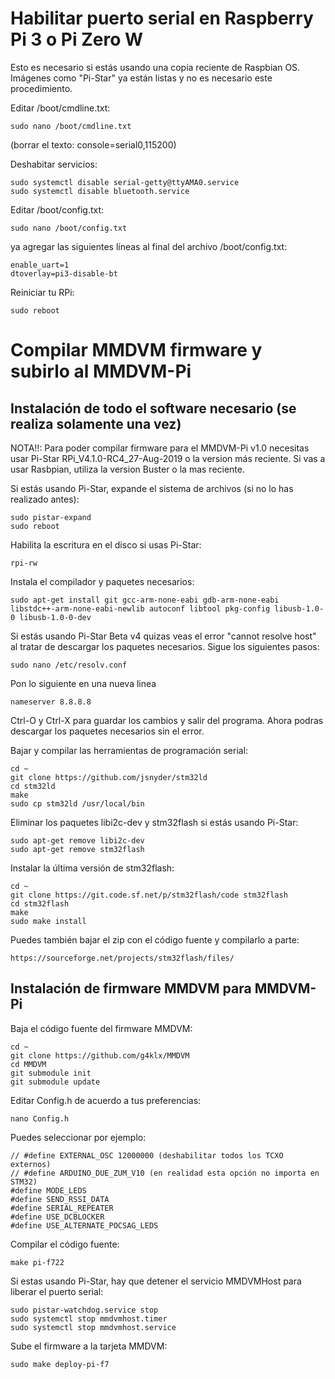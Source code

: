 # Habilitar puerto serial en Raspberry Pi 3 o Pi Zero W

Esto es necesario si estás usando una copia reciente de Raspbian OS. Imágenes como "Pi-Star" ya están listas y no es necesario este procedimiento.

Editar /boot/cmdline.txt:

    sudo nano /boot/cmdline.txt

(borrar el texto: console=serial0,115200)

Deshabitar servicios:

    sudo systemctl disable serial-getty@ttyAMA0.service
    sudo systemctl disable bluetooth.service

Editar /boot/config.txt:

    sudo nano /boot/config.txt

ya agregar las siguientes líneas al final del archivo /boot/config.txt:

    enable_uart=1
    dtoverlay=pi3-disable-bt

Reiniciar tu RPi:

    sudo reboot

# Compilar MMDVM firmware y subirlo al MMDVM-Pi

## Instalación de todo el software necesario (se realiza solamente una vez)

NOTA!!: Para poder compilar firmware para el MMDVM-Pi v1.0 necesitas usar Pi-Star RPi_V4.1.0-RC4_27-Aug-2019 o la version más reciente. Si vas a usar Rasbpian, utiliza la version Buster o la mas reciente.

Si estás usando Pi-Star, expande el sistema de archivos (si no lo has realizado antes):

    sudo pistar-expand
    sudo reboot

Habilita la escritura en el disco si usas Pi-Star:

    rpi-rw

Instala el compilador y paquetes necesarios:

    sudo apt-get install git gcc-arm-none-eabi gdb-arm-none-eabi libstdc++-arm-none-eabi-newlib autoconf libtool pkg-config libusb-1.0-0 libusb-1.0-0-dev

Si estás usando Pi-Star Beta v4 quizas veas el error "cannot resolve host" al tratar de descargar los paquetes necesarios. Sigue los siguientes pasos:

    sudo nano /etc/resolv.conf

Pon lo siguiente en una nueva linea

    nameserver 8.8.8.8

Ctrl-O y Ctrl-X para guardar los cambios y salir del programa. Ahora podras descargar los paquetes necesarios sin el error.

Bajar y compilar las herramientas de programación serial:

    cd ~
    git clone https://github.com/jsnyder/stm32ld
    cd stm32ld
    make
    sudo cp stm32ld /usr/local/bin

Eliminar los paquetes libi2c-dev y stm32flash si estás usando Pi-Star:

    sudo apt-get remove libi2c-dev
    sudo apt-get remove stm32flash

Instalar la última versión de stm32flash:

    cd ~
    git clone https://git.code.sf.net/p/stm32flash/code stm32flash
    cd stm32flash
    make
    sudo make install

Puedes también bajar el zip con el código fuente y compilarlo a parte:

    https://sourceforge.net/projects/stm32flash/files/

## Instalación de firmware MMDVM para MMDVM-Pi

Baja el código fuente del firmware MMDVM:

    cd ~
    git clone https://github.com/g4klx/MMDVM
    cd MMDVM
    git submodule init
    git submodule update

Editar Config.h de acuerdo a tus preferencias:

    nano Config.h

Puedes seleccionar por ejemplo:

    // #define EXTERNAL_OSC 12000000 (deshabilitar todos los TCXO externos)
    // #define ARDUINO_DUE_ZUM_V10 (en realidad esta opción no importa en STM32)
    #define MODE_LEDS
    #define SEND_RSSI_DATA
    #define SERIAL_REPEATER
    #define USE_DCBLOCKER
    #define USE_ALTERNATE_POCSAG_LEDS

Compilar el código fuente:

    make pi-f722

Si estas usando Pi-Star, hay que detener el servicio MMDVMHost para liberar el puerto serial:

    sudo pistar-watchdog.service stop
    sudo systemctl stop mmdvmhost.timer
    sudo systemctl stop mmdvmhost.service

Sube el firmware a la tarjeta MMDVM:

    sudo make deploy-pi-f7

